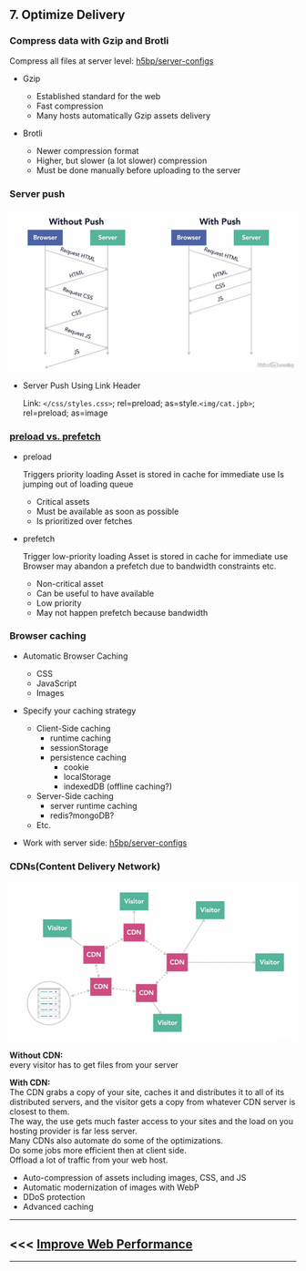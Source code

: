 ## 7. Optimize Delivery

### Compress data with Gzip and Brotli

Compress all files at server level:
[h5bp/server-configs](https://github.com/h5bp/server-configs)

- Gzip

  - Established standard for the web
  - Fast compression
  - Many hosts automatically Gzip assets delivery

- Brotli

  - Newer compression format
  - Higher, but slower (a lot slower) compression
  - Must be done manually before uploading to the server

### Server push

![Server push resources](../assets/Server%20push%20resources.PNG)

- Server Push Using Link Header

  Link: `</css/styles.css>`; rel=preload; as=style.`<img/cat.jpb>`; rel=preload; as=image

### [preload vs. prefetch](https://www.keycdn.com/blog/resource-hints#:~:text=preload%20is%20different%20from%20prefetch,block%20the%20window's%20onload%20event.)

- preload

  Triggers priority loading
  Asset is stored in cache for immediate use
  Is jumping out of loading queue

  - Critical assets
  - Must be available as soon as possible
  - Is prioritized over fetches

- prefetch

  Trigger low-priority loading
  Asset is stored in cache for immediate use
  Browser may abandon a prefetch due to bandwidth constraints etc.

  - Non-critical asset
  - Can be useful to have available
  - Low priority
  - May not happen prefetch because bandwidth

### Browser caching

- Automatic Browser Caching

  - CSS
  - JavaScript
  - Images

- Specify your caching strategy
	- Client-Side caching
		- runtime caching
		- sessionStorage
		- persistence caching
			- cookie
			- localStorage
			- indexedDB (offline caching?)
	- Server-Side caching
		- server runtime caching
		- redis?mongoDB?
	- Etc.
- Work with server side: [h5bp/server-configs](https://github.com/h5bp/server-configs)

### CDNs(Content Delivery Network)

![CDNs](../assets/CDN.PNG)

**Without CDN:**  
every visitor has to get files from your server

**With CDN:**  
The CDN grabs a copy of your site, caches it and distributes it to all of its distributed servers, and the visitor gets a copy from whatever CDN server is closest to them.  
The way, the use gets much faster access to your sites and the load on you hosting provider is far less server.  
Many CDNs also automate do some of the optimizations.  
Do some jobs more efficient then at client side.  
Offload a lot of traffic from your web host.

- Auto-compression of assets including images, CSS, and JS
- Automatic modernization of images with WebP
- DDoS protection
- Advanced caching

***
## <<< [Improve Web Performance](../README.md)
*** 